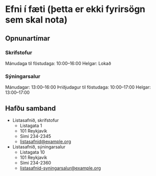 # Efni í fæti (þetta er ekki fyrirsögn sem skal nota)

## Opnunartímar

### Skrifstofur

Mánudaga til föstudaga: 10:00–16:00
Helgar: Lokað

### Sýningarsalur

Mánudagar: 13:00–16:00
Þriðjudagur til föstudaga: 10:00–17:00
Helgar: 13:00–17:00

## Hafðu samband

- Listasafnið, skrifstofur
  - Listagata 1
  - 101 Reykjavík
  - Sími 234-2345
  - listasafnid@example.org
- Listasafnið, sýningarsalur
  - Listagata 10
  - 101 Reykjavík
  - Sími 234-2360
  - listasafnid-syningarsalur@example.org
